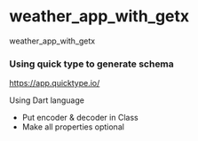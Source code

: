 # weather_app_with_getx
weather_app_with_getx


### Using quick type to generate schema

https://app.quicktype.io/


Using Dart language
- Put encoder & decoder in Class
- Make all properties optional
